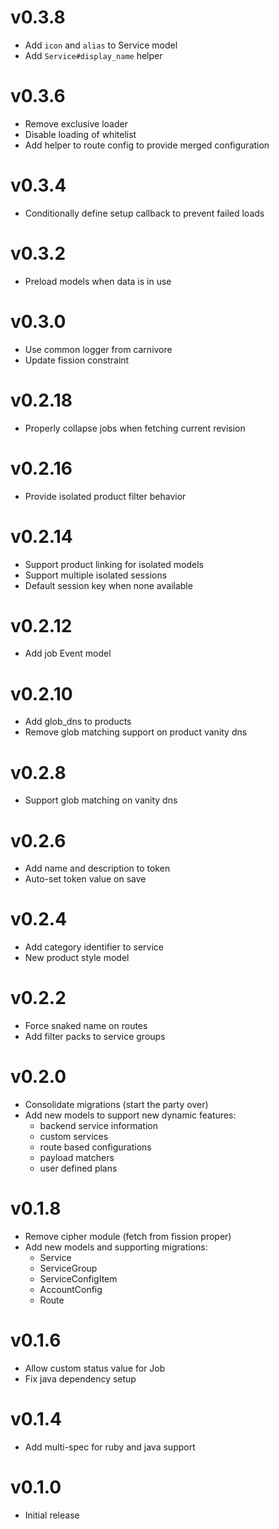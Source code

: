 # v0.3.8
* Add `icon` and `alias` to Service model
* Add `Service#display_name` helper

# v0.3.6
* Remove exclusive loader
* Disable loading of whitelist
* Add helper to route config to provide merged configuration

# v0.3.4
* Conditionally define setup callback to prevent failed loads

# v0.3.2
* Preload models when data is in use

# v0.3.0
* Use common logger from carnivore
* Update fission constraint

# v0.2.18
* Properly collapse jobs when fetching current revision

# v0.2.16
* Provide isolated product filter behavior

# v0.2.14
* Support product linking for isolated models
* Support multiple isolated sessions
* Default session key when none available

# v0.2.12
* Add job Event model

# v0.2.10
* Add glob_dns to products
* Remove glob matching support on product vanity dns

# v0.2.8
* Support glob matching on vanity dns

# v0.2.6
* Add name and description to token
* Auto-set token value on save

# v0.2.4
* Add category identifier to service
* New product style model

# v0.2.2
* Force snaked name on routes
* Add filter packs to service groups

# v0.2.0
* Consolidate migrations (start the party over)
* Add new models to support new dynamic features:
  - backend service information
  - custom services
  - route based configurations
  - payload matchers
  - user defined plans

# v0.1.8
* Remove cipher module (fetch from fission proper)
* Add new models and supporting migrations:
  - Service
  - ServiceGroup
  - ServiceConfigItem
  - AccountConfig
  - Route

# v0.1.6
* Allow custom status value for Job
* Fix java dependency setup

# v0.1.4
* Add multi-spec for ruby and java support

# v0.1.0
* Initial release
